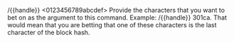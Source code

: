 /{{handle}} <0123456789abcdef>
Provide the characters that you want to bet on as the argument to this command. Example: /{{handle}} 301ca. That would mean that you are betting that one of these characters is the last character of the block hash.